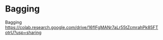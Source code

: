 # Bagging
Bagging
https://colab.research.google.com/drive/16fIFgMANr7aLr55tZcmrahPk85FTotrU?usp=sharing
